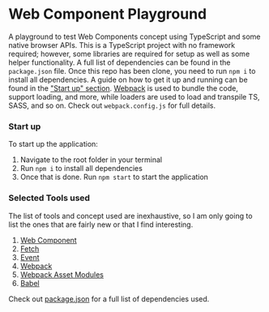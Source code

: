 # Web Component Playground
A playground to test Web Components concept using TypeScript and some native browser APIs. This is a TypeScript project with no framework required; however, some libraries are required for setup as well as some helper functionality. A full list of dependencies can be found in the `package.json` file. Once this repo has been clone, you need to run `npm i` to install all dependencies. A guide on how to get it up and running can be found in the ["Start up" section](https://github.com/afroguy16/playground#start-up). [Webpack](https://webpack.js.org/) is used to bundle the code, support loading, and more, while loaders are used to load and transpile TS, SASS, and so on. Check out `webpack.config.js` for full details.

### Start up
To start up the application:
1. Navigate to the root folder in your terminal
2. Run `npm i` to install all dependencies
2. Once that is done. Run `npm start` to start the application

### Selected Tools used
The list of tools and concept used are inexhaustive, so I am only going to list the ones that are fairly new or that I find interesting.
1. [Web Component](https://developer.mozilla.org/en-US/docs/Web/Web_Components)
2. [Fetch](https://developer.mozilla.org/en-US/docs/Web/API/Fetch_API/Using_Fetch)
3. [Event](https://developer.mozilla.org/en-US/docs/Web/API/Event/Event)
4. [Webpack](https://webpack.js.org/)
5. [Webpack Asset Modules](https://webpack.js.org/guides/asset-modules/)
6. [Babel](https://babeljs.io/) 

Check out [package.json](https://github.com/afroguy16/playground/blob/setup-webpack/package.json) for a full list of dependencies used.
